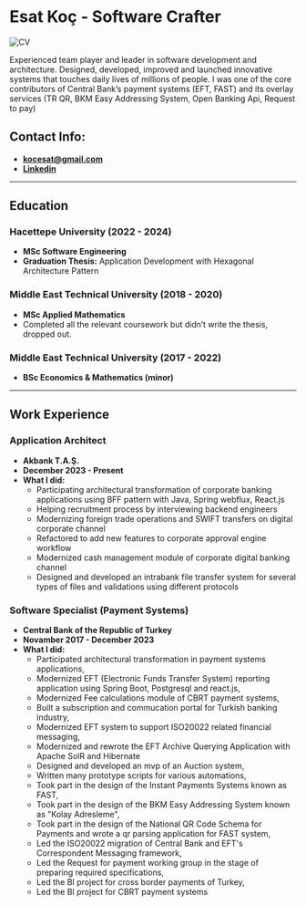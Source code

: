 # Esat Koç - Software Crafter
![CV](https://img.shields.io/badge/CV-green.svg)

Experienced team player and leader in software development and architecture. 
Designed, developed, improved and launched innovative systems that touches daily lives of millions of people. 
I was one of the core contributors of Central Bank’s payment systems (EFT, FAST) and its overlay services (TR QR, BKM Easy Addressing System, Open Banking Api, Request to pay)

## Contact Info:
- **[kocesat@gmail.com](mailto:kocesat@gmail.com)**
- **[Linkedin](www.linkedin.com/in/kocesat)**

---
## Education

### Hacettepe University (2022 - 2024)
- **MSc Software Engineering**
- **Graduation Thesis:** Application Development with Hexagonal Architecture Pattern

### Middle East Technical University (2018 - 2020)
- **MSc Applied Mathematics**
- Completed all the relevant coursework but didn’t write the thesis, dropped out.

### Middle East Technical University (2017 - 2022)
- **BSc Economics & Mathematics (minor)**

---
## Work Experience

### Application Architect
- **Akbank T.A.Ş.**
- **December 2023 - Present**
- **What I did:**
  * Participating architectural transformation of corporate banking applications using BFF pattern with Java, Spring webflux, React.js
  * Helping recruitment process by interviewing backend engineers 
  * Modernizing foreign trade operations and SWIFT transfers on digital corporate channel
  * Refactored to add new features to corporate approval engine workflow
  * Modernized cash management module of corporate digital banking channel
  * Designed and developed an intrabank file transfer system for several types of files and validations using different protocols

### Software Specialist (Payment Systems)
- **Central Bank of the Republic of Turkey**
- **Novamber 2017 - December 2023**
- **What I did:**
  - Participated architectural transformation in payment systems applications,
  - Modernized EFT (Electronic Funds Transfer System) reporting application using Spring Boot, Postgresql and react.js,
  - Modernized Fee calculations module of CBRT payment systems,
  - Built a subscription and commucation portal for Turkish banking industry,
  - Modernized EFT system to support ISO20022 related financial messaging,
  - Modernized and rewrote the EFT Archive Querying Application with Apache SolR and Hibernate
  - Designed and developed an mvp of an Auction system,
  - Written many prototype scripts for various automations,
  - Took part in the design of the Instant Payments Systems known as FAST,
  - Took part in the design of the BKM Easy Addressing System known as "Kolay Adresleme",
  - Took part in the design of the National QR Code Schema for Payments and wrote a qr parsing application for FAST system,
  - Led the ISO20022 migration of Central Bank and EFT's Correspondent Messaging framework,
  - Led the Request for payment working group in the stage of preparing required specifications,
  - Led the BI project for cross border payments of Turkey,
  - Led the BI project for CBRT payment systems
